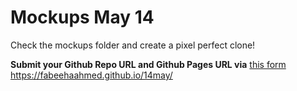 # Mockups May 14

Check the mockups folder and create a pixel perfect clone! 

**Submit your Github Repo URL and Github Pages URL via**  [this form](https://forms.gle/bfZU2NkPr8H6vsy57)
https://fabeehaahmed.github.io/14may/
